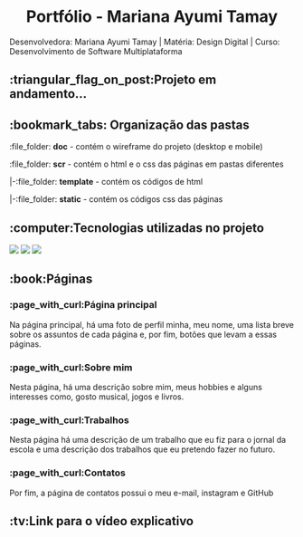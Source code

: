 <h1 align="center">Portfólio - Mariana Ayumi Tamay</h1>
Desenvolvedora: Mariana Ayumi Tamay |
Matéria: Design Digital |
Curso: Desenvolvimento de Software Multiplataforma
<h2>:triangular_flag_on_post:Projeto em andamento...</h2>
<h2>:bookmark_tabs: Organização das pastas</h2>
  <p>:file_folder: <strong>doc</strong> - contém o wireframe do projeto (desktop e mobile)</p>
  <p>:file_folder: <strong>scr</strong> - contém o html e o css das páginas em pastas diferentes</p>
  <p>|-:file_folder: <strong>template</strong> - contém os códigos de html</p>
  <p>|-:file_folder: <strong>static</strong> - contém os códigos css das páginas</p>
 <h2>:computer:Tecnologias utilizadas no projeto</h2>
  <p>
  <img src="https://img.shields.io/badge/Figma-F24E1E?style=for-the-badge&logo=figma&logoColor=white"/>
    <img src="https://img.shields.io/badge/HTML5-E34F26?style=for-the-badge&logo=html5&logoColor=white"/>
    <img src="https://img.shields.io/badge/CSS3-1572B6?style=for-the-badge&logo=css3&logoColor=white"/>
  </p>
<h2>:book:Páginas</h2>
<h3>:page_with_curl:Página principal</h3>
  Na página principal, há uma foto de perfil minha, meu nome, uma lista breve sobre os assuntos de cada página e, por fim, botôes que levam a essas páginas.
<h3>:page_with_curl:Sobre mim</h3>
  Nesta página, há uma descrição sobre mim, meus hobbies e alguns interesses como, gosto musical, jogos e livros.
<h3>:page_with_curl:Trabalhos</h3>
  Nesta página há uma descrição de um trabalho que eu fiz para o jornal da escola e uma descrição dos trabalhos que eu pretendo fazer no futuro.
<h3>:page_with_curl:Contatos</h3>
  Por fim, a página de contatos possui o meu e-mail, instagram e GitHub
  <h2>:tv:Link para o vídeo explicativo</h2>
